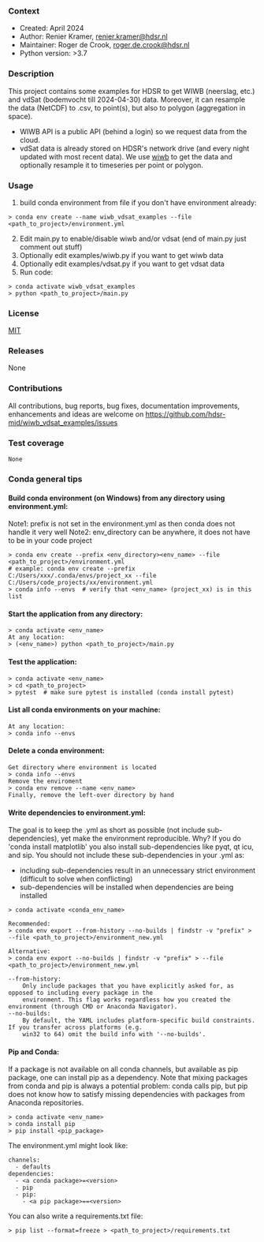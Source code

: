 [wiwb]: https://pypi.org/project/wiwb/

### Context
* Created: April 2024
* Author: Renier Kramer, renier.kramer@hdsr.nl
* Maintainer: Roger de Crook, roger.de.crook@hdsr.nl
* Python version: >3.7

### Description
This project contains some examples for HDSR to get WIWB (neerslag, etc.) and vdSat (bodemvocht till 2024-04-30) data. 
Moreover, it can resample the data (NetCDF) to .csv, to point(s), but also to polygon (aggregation in space).
- WIWB API is a public API (behind a login) so we request data from the cloud.
- vdSat data is already stored on HDSR's network drive (and every night updated with most recent data).
We use [wiwb] to get the data and optionally resample it to timeseries per point or polygon.

### Usage
1. build conda environment from file if you don't have environment already:
```
> conda env create --name wiwb_vdsat_examples --file <path_to_project>/environment.yml
```
2. Edit main.py to enable/disable wiwb and/or vdsat (end of main.py just comment out stuff)
3. Optionally edit examples/wiwb.py if you want to get wiwb data
4. Optionally edit examples/vdsat.py if you want to get vdsat data
5. Run code:
```
> conda activate wiwb_vdsat_examples
> python <path_to_project>/main.py
```

### License 
[MIT][mit]

[mit]: https://github.com/hdsr-mid/wiwb_vdsat_examples/blob/main/LICENSE.txt

### Releases
None

### Contributions
All contributions, bug reports, bug fixes, documentation improvements, enhancements 
and ideas are welcome on https://github.com/hdsr-mid/wiwb_vdsat_examples/issues

### Test coverage 
```
None
```

### Conda general tips
#### Build conda environment (on Windows) from any directory using environment.yml:
Note1: prefix is not set in the environment.yml as then conda does not handle it very well
Note2: env_directory can be anywhere, it does not have to be in your code project
```
> conda env create --prefix <env_directory><env_name> --file <path_to_project>/environment.yml
# example: conda env create --prefix C:/Users/xxx/.conda/envs/project_xx --file C:/Users/code_projects/xx/environment.yml
> conda info --envs  # verify that <env_name> (project_xx) is in this list 
```
#### Start the application from any directory:
```
> conda activate <env_name>
At any location:
> (<env_name>) python <path_to_project>/main.py
```
#### Test the application:
```
> conda activate <env_name>
> cd <path_to_project>
> pytest  # make sure pytest is installed (conda install pytest)
```
#### List all conda environments on your machine:
```
At any location:
> conda info --envs
```
#### Delete a conda environment:
```
Get directory where environment is located 
> conda info --envs
Remove the enviroment
> conda env remove --name <env_name>
Finally, remove the left-over directory by hand
```
#### Write dependencies to environment.yml:
The goal is to keep the .yml as short as possible (not include sub-dependencies), yet make the environment 
reproducible. Why? If you do 'conda install matplotlib' you also install sub-dependencies like pyqt, qt 
icu, and sip. You should not include these sub-dependencies in your .yml as:
- including sub-dependencies result in an unnecessary strict environment (difficult to solve when conflicting)
- sub-dependencies will be installed when dependencies are being installed
```
> conda activate <conda_env_name>

Recommended:
> conda env export --from-history --no-builds | findstr -v "prefix" > --file <path_to_project>/environment_new.yml   

Alternative:
> conda env export --no-builds | findstr -v "prefix" > --file <path_to_project>/environment_new.yml 

--from-history: 
    Only include packages that you have explicitly asked for, as opposed to including every package in the 
    environment. This flag works regardless how you created the environment (through CMD or Anaconda Navigator).
--no-builds:
    By default, the YAML includes platform-specific build constraints. If you transfer across platforms (e.g. 
    win32 to 64) omit the build info with '--no-builds'.
```
#### Pip and Conda:
If a package is not available on all conda channels, but available as pip package, one can install pip as a dependency.
Note that mixing packages from conda and pip is always a potential problem: conda calls pip, but pip does not know 
how to satisfy missing dependencies with packages from Anaconda repositories. 
```
> conda activate <env_name>
> conda install pip
> pip install <pip_package>
```
The environment.yml might look like:
```
channels:
  - defaults
dependencies:
  - <a conda package>=<version>
  - pip
  - pip:
    - <a pip package>==<version>
```
You can also write a requirements.txt file:
```
> pip list --format=freeze > <path_to_project>/requirements.txt
```

